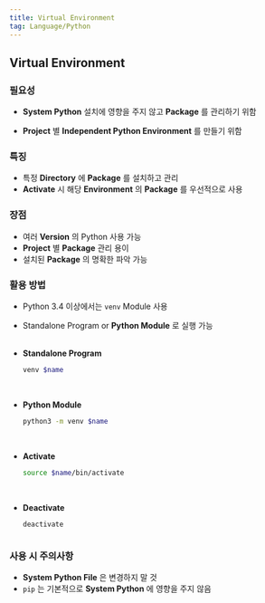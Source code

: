 ```yaml
---
title: Virtual Environment
tag: Language/Python
---
```


## Virtual Environment

### 필요성

- **System Python** 설치에 영향을 주지 않고 **Package** 를 관리하기 위함

- **Project** 별 **Independent Python Environment** 를 만들기 위함

### 특징

- 특정 **Directory** 에 **Package** 를 설치하고 관리
- **Activate** 시 해당 **Environment** 의 **Package** 를 우선적으로 사용

### 장점

- 여러 **Version** 의 Python 사용 가능
- **Project** 별 **Package** 관리 용이
- 설치된 **Package** 의 명확한 파악 가능

### 활용 방법

- Python 3.4 이상에서는 `venv`<sup><a href="https://docs.python.org/3/tutorial/venv.html"></a></sup> Module 사용
- Standalone Program or **Python Module** 로 실행 가능 <br><br>
- **Standalone Program**

  ```zsh
  venv $name
  ```

  <br>

- **Python Module**

  ```zsh
  python3 -m venv $name
  ```

  <br>

- **Activate**

  ```zsh
  source $name/bin/activate
  ```

  <br>

- **Deactivate**

  ```zsh
  deactivate
  ```

<p style='margin-top: 2.5em; margin-bottom: 2.5em'></p>

### 사용 시 주의사항

- **System Python File** 은 변경하지 말 것
- `pip` 는 기본적으로 **System Python** 에 영향을 주지 않음
